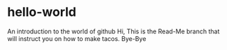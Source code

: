 # hello-world
An introduction to the world of github
Hi,
This is the Read-Me branch that will instruct you on how to make tacos.
Bye-Bye
